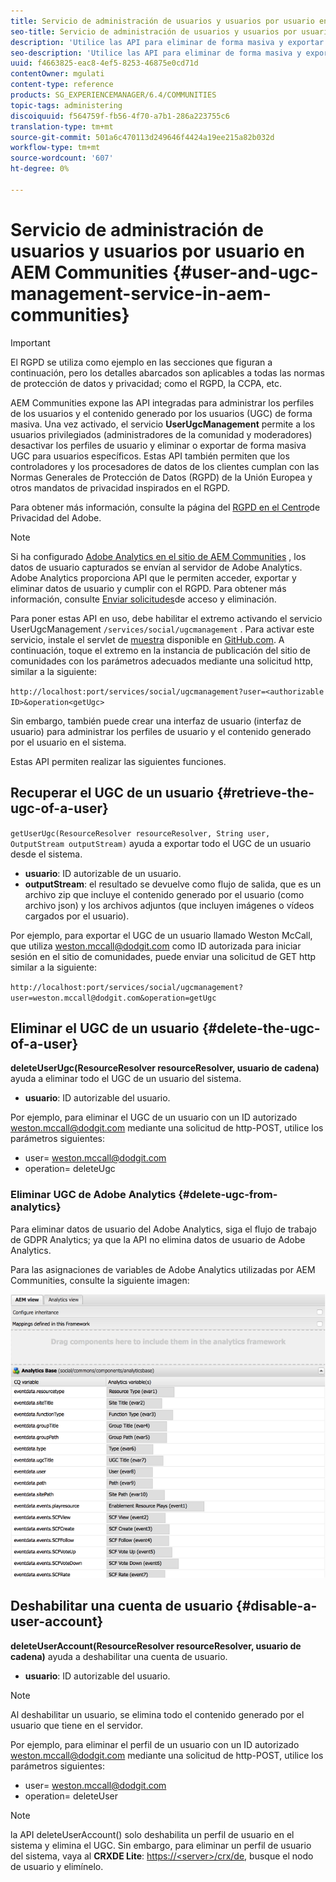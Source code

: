 ```yaml
---
title: Servicio de administración de usuarios y usuarios por usuario en AEM Communities
seo-title: Servicio de administración de usuarios y usuarios por usuario en AEM Communities
description: 'Utilice las API para eliminar de forma masiva y exportar de forma masiva contenido generado por el usuario, y para deshabilitar la cuenta de usuario. '
seo-description: 'Utilice las API para eliminar de forma masiva y exportar de forma masiva contenido generado por el usuario, y para deshabilitar la cuenta de usuario. '
uuid: f4663825-eac8-4ef5-8253-46875e0cd71d
contentOwner: mgulati
content-type: reference
products: SG_EXPERIENCEMANAGER/6.4/COMMUNITIES
topic-tags: administering
discoiquuid: f564759f-fb56-4f70-a7b1-286a223755c6
translation-type: tm+mt
source-git-commit: 501a6c470113d249646f4424a19ee215a82b032d
workflow-type: tm+mt
source-wordcount: '607'
ht-degree: 0%

---
```



# Servicio de administración de usuarios y usuarios por usuario en AEM Communities {#user-and-ugc-management-service-in-aem-communities}

>[!IMPORTANT]
>
>El RGPD se utiliza como ejemplo en las secciones que figuran a continuación, pero los detalles abarcados son aplicables a todas las normas de protección de datos y privacidad; como el RGPD, la CCPA, etc.

AEM Communities expone las API integradas para administrar los perfiles de los usuarios y el contenido generado por los usuarios (UGC) de forma masiva. Una vez activado, el servicio **UserUgcManagement** permite a los usuarios privilegiados (administradores de la comunidad y moderadores) desactivar los perfiles de usuario y eliminar o exportar de forma masiva UGC para usuarios específicos. Estas API también permiten que los controladores y los procesadores de datos de los clientes cumplan con las Normas Generales de Protección de Datos (RGPD) de la Unión Europea y otros mandatos de privacidad inspirados en el RGPD.

Para obtener más información, consulte la página del [RGPD en el Centro](https://www.adobe.com/privacy/general-data-protection-regulation.html)de Privacidad del Adobe.

>[!NOTE]
>
>Si ha configurado [Adobe Analytics en el sitio de AEM Communities](analytics.md) , los datos de usuario capturados se envían al servidor de Adobe Analytics. Adobe Analytics proporciona API que le permiten acceder, exportar y eliminar datos de usuario y cumplir con el RGPD. Para obtener más información, consulte [Enviar solicitudes](https://docs.adobe.com/content/help/en/analytics/admin/data-governance/gdpr-submit-access-delete.html)de acceso y eliminación.

Para poner estas API en uso, debe habilitar el extremo activando el servicio UserUgcManagement `/services/social/ugcmanagement` . Para activar este servicio, instale el servlet de [muestra](https://github.com/Adobe-Marketing-Cloud/aem-communities-ugc-migration/tree/master/bundles/communities-ugc-management-servlet) disponible en [GitHub.com](https://github.com/Adobe-Marketing-Cloud/aem-communities-ugc-migration/tree/master/bundles/communities-ugc-management-servlet). A continuación, toque el extremo en la instancia de publicación del sitio de comunidades con los parámetros adecuados mediante una solicitud http, similar a la siguiente:

`http://localhost:port/services/social/ugcmanagement?user=<authorizable ID>&operation<getUgc>`

Sin embargo, también puede crear una interfaz de usuario (interfaz de usuario) para administrar los perfiles de usuario y el contenido generado por el usuario en el sistema.

Estas API permiten realizar las siguientes funciones.

## Recuperar el UGC de un usuario {#retrieve-the-ugc-of-a-user}

`getUserUgc(ResourceResolver resourceResolver, String user, OutputStream outputStream)` ayuda a exportar todo el UGC de un usuario desde el sistema.

* **usuario**: ID autorizable de un usuario.
* **outputStream**: el resultado se devuelve como flujo de salida, que es un archivo zip que incluye el contenido generado por el usuario (como archivo json) y los archivos adjuntos (que incluyen imágenes o vídeos cargados por el usuario).

Por ejemplo, para exportar el UGC de un usuario llamado Weston McCall, que utiliza weston.mccall@dodgit.com como ID autorizada para iniciar sesión en el sitio de comunidades, puede enviar una solicitud de GET http similar a la siguiente:

`http://localhost:port/services/social/ugcmanagement?user=weston.mccall@dodgit.com&operation=getUgc`

## Eliminar el UGC de un usuario {#delete-the-ugc-of-a-user}

**deleteUserUgc(ResourceResolver resourceResolver, usuario de cadena)** ayuda a eliminar todo el UGC de un usuario del sistema.

* **usuario**: ID autorizable del usuario.

Por ejemplo, para eliminar el UGC de un usuario con un ID autorizado weston.mccall@dodgit.com mediante una solicitud de http-POST, utilice los parámetros siguientes:

* user= weston.mccall@dodgit.com
* operation= deleteUgc

### Eliminar UGC de Adobe Analytics {#delete-ugc-from-analytics}

Para eliminar datos de usuario del Adobe Analytics, siga el flujo de trabajo de GDPR Analytics; ya que la API no elimina datos de usuario de Adobe Analytics.

Para las asignaciones de variables de Adobe Analytics utilizadas por AEM Communities, consulte la siguiente imagen:

![Asignación de variables de comunidades AEM para Adobe Analytics](assets/Analytics-Communities-Mapping.png)

## Deshabilitar una cuenta de usuario {#disable-a-user-account}

**deleteUserAccount(ResourceResolver resourceResolver, usuario de cadena)** ayuda a deshabilitar una cuenta de usuario.

* **usuario**: ID autorizable del usuario.

>[!NOTE]
>
>Al deshabilitar un usuario, se elimina todo el contenido generado por el usuario que tiene en el servidor.

Por ejemplo, para eliminar el perfil de un usuario con un ID autorizado weston.mccall@dodgit.com mediante una solicitud de http-POST, utilice los parámetros siguientes:

* user= weston.mccall@dodgit.com
* operation= deleteUser

>[!NOTE]
>
>la API deleteUserAccount() solo deshabilita un perfil de usuario en el sistema y elimina el UGC. Sin embargo, para eliminar un perfil de usuario del sistema, vaya al **CRXDE Lite**: [https://&lt;server>/crx/de](http://localhost:4502/crx/de), busque el nodo de usuario y elimínelo.
